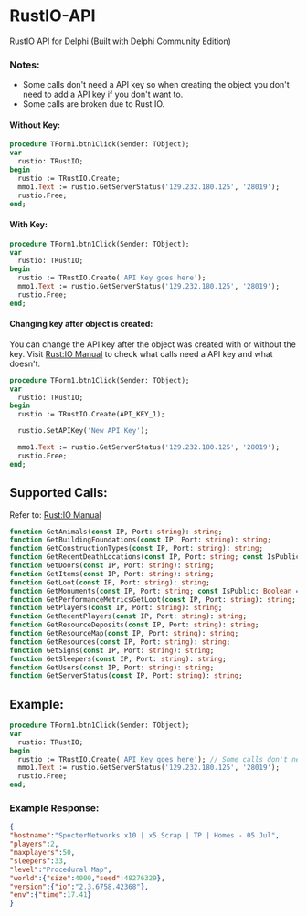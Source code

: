 # RustIO-API
RustIO API for Delphi (Built with Delphi Community Edition)

### Notes:
- Some calls don't need a API key so when creating the object you don't need to add a API key if you don't want to.
- Some calls are broken due to Rust:IO. 
#### Without Key:
```pascal
procedure TForm1.btn1Click(Sender: TObject);
var
  rustio: TRustIO;
begin
  rustio := TRustIO.Create;
  mmo1.Text := rustio.GetServerStatus('129.232.180.125', '28019');
  rustio.Free;
end;
```
#### With Key:
```pascal
procedure TForm1.btn1Click(Sender: TObject);
var
  rustio: TRustIO;
begin
  rustio := TRustIO.Create('API Key goes here');
  mmo1.Text := rustio.GetServerStatus('129.232.180.125', '28019');
  rustio.Free;
end;
```

#### Changing key after object is created:
You can change the API key after the object was created with or without the key. Visit <a href="http://playrust.io/manual/#!api.md">Rust:IO Manual</a> to check what calls need a API key and what doesn't.
```pascal
procedure TForm1.btn1Click(Sender: TObject);
var
  rustio: TRustIO;
begin
  rustio := TRustIO.Create(API_KEY_1);

  rustio.SetAPIKey('New API Key');

  mmo1.Text := rustio.GetServerStatus('129.232.180.125', '28019');
  rustio.Free;
end;
```

## Supported Calls:
Refer to: <a href="http://playrust.io/manual/#!api.md">Rust:IO Manual</a>
```pascal
function GetAnimals(const IP, Port: string): string;
function GetBuildingFoundations(const IP, Port: string): string;
function GetConstructionTypes(const IP, Port: string): string;
function GetRecentDeathLocations(const IP, Port: string; const IsPublic: Boolean = False): string;
function GetDoors(const IP, Port: string): string;
function GetItems(const IP, Port: string): string;
function GetLoot(const IP, Port: string): string;
function GetMonuments(const IP, Port: string; const IsPublic: Boolean = False): string;
function GetPerformanceMetricsGetLoot(const IP, Port: string): string;
function GetPlayers(const IP, Port: string): string;
function GetRecentPlayers(const IP, Port: string): string;
function GetResourceDeposits(const IP, Port: string): string;
function GetResourceMap(const IP, Port: string): string;
function GetResources(const IP, Port: string): string;
function GetSigns(const IP, Port: string): string;
function GetSleepers(const IP, Port: string): string;
function GetUsers(const IP, Port: string): string;
function GetServerStatus(const IP, Port: string): string;
```

## Example:

```pascal
procedure TForm1.btn1Click(Sender: TObject);
var
  rustio: TRustIO;
begin
  rustio := TRustIO.Create('API Key goes here'); // Some calls don't need a key so you can just leave it blank
  mmo1.Text := rustio.GetServerStatus('129.232.180.125', '28019');
  rustio.Free;
end;
```

### Example Response:
```json
{
"hostname":"SpecterNetworks x10 | x5 Scrap | TP | Homes - 05 Jul",
"players":2,
"maxplayers":50,
"sleepers":33,
"level":"Procedural Map",
"world":{"size":4000,"seed":48276329},
"version":{"io":"2.3.6758.42368"},
"env":{"time":17.41}
}
```
